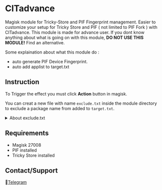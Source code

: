 # CITadvance
Magisk module for Tricky-Store and PIF Fingerprint management. Easier to customize your setup for Tricky Store and PIF ( not limited to PIF Fork ) with CITadvance. This module is made for advance user. If you dont know anything about what is going on with this module, **DO NOT USE THIS MODULE!** Find an alternative.

Some explaination about what this module do :
- auto generate PIF Device Fingerprint.
- auto add applist to target.txt

## Instruction
To Trigger the effect you must click **Action** button in magisk.

You can creat a new file with name `exclude.txt` inside the module directory to exclude a package name from added to `target.txt`.
<details>
<summary>About exclude.txt</summary>

When you add the package name inside `exclude.txt`, that package name will not add to `target.txt`. If you add the package name with "!" at the end of the package name, that package name will added to `target.txt` but without "!". For more information about this "!" function read [Tricky Store repository description](https://github.com/5ec1cff/TrickyStore).
</details>

## Requirements

- Magisk 27008
- PIF installed
- Tricky Store installed

## Contact/Support
💬[Telegram](https://t.me/citraintegritytrick)
